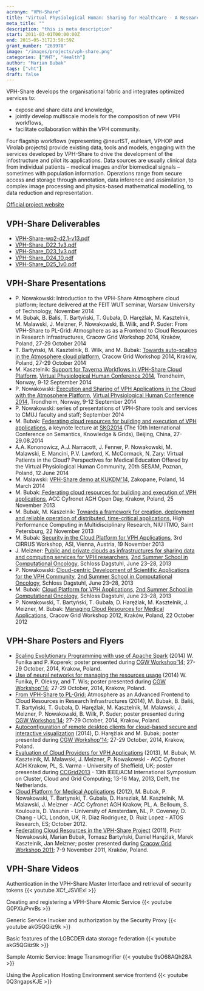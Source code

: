 ```yaml
---
acronym: "VPH-Share"
title: "Virtual Physiological Human: Sharing for Healthcare - A Research Environment"
meta_title: ""
description: "this is meta description"
start: 2011-03-01T00:00:00Z
end: 2015-05-31T23:59:59Z
grant_number: "269978"
image: "/images/projects/vph-share.png"
categories: ["VHT", "Health"]
author: "Marian Bubak"
tags: ["vht"]
draft: false
---
```


VPH-Share develops the organisational fabric and integrates optimized services
to:
  - expose and share data and knowledge,
  - jointly develop multiscale models for the composition of new VPH workflows,
  - facilitate collaboration within the VPH community.

Four flagship workflows (representing @neurIST, euHeart, VPHOP and Virolab
projects) provide existing data, tools and models, engaging with the services
developed by VPH-Share to drive the development of
the infostructure and pilot its applications. Data sources are usually clinical
data from individual patients – medical images and/or biomedical signals –
sometimes with population information. Operations range from secure access and
storage through annotation, data inference and assimilation, to complex image
processing and physics-based mathematical modelling, to data reduction and
representation.

[Official project website](http://www.vph-share.eu/)

## VPH-Share Deliverables
- [VPH-Share-wp2-d2.1-v13.pdf](/lmim/vph_share/vph-share-wp2-d2.1-v13.pdf)
- [VPH-Share_D22_1v3.pdf](/lmim/vph_share/VPH-Share_D22_1v3.pdf)
- [VPH-Share_D23_1v3.pdf](/lmim/vph_share/VPH-Share_D23_1v3.pdf)
- [VPH-Share_D24_10.pdf](/lmim/vph_share/VPH-Share_D24_10.pdf)
- [VPH-Share_D25_1v0.pdf](/lmim/vph_share/VPH-Share_D25_1v0.pdf)


## VPH-Share Presentations

- P. Nowakowski: Introduction to the VPH-Share Atmosphere cloud platform; lecture delivered at the FEIT WUT seminar, Warsaw University of Technology, November 2014
- M. Bubak, B. Baliś, T. Bartyński, T. Gubała, D. Harężlak, M. Kasztelnik, M. Malawski, J. Meizner, P. Nowakowski, B. Wilk, and P. Suder: From VPH-Share to PL-Grid: Atmosphere as as a Frontend to Cloud Resources in Research Infrastructures, Cracow Grid Workshop 2014, Kraków, Poland, 27-29 October 2014
- T. Bartyński, M. Kasztelnik, B. Wilk, and M. Bubak: [Towards auto-scaling in the Atmosphere cloud platform](/lmim/vph_share/s8-5-cgw14), Cracow Grid Workshop 2014, Kraków, Poland, 27-29 October 2014
- M. Kasztelnik: [Support for Taverna Workflows in VPH-Share Cloud Platform](/lmim/vph_share/VPH-Share-vph2014-atmo-taverna-v4), [Virtual Physiological Human Conference 2014](http://www.ntnu.edu/vph2014/programme), Trondheim, Norway, 9-12 September 2014
- P. Nowakowski: [Execution and Sharing of VPH Applications in the Cloud with the Atmosphere Platform](/lmim/vph_share/VPH-Share-vph2014-1v1), [Virtual Physiological Human Conference 2014](http://www.ntnu.edu/vph2014/programme), Trondheim, Norway, 9-12 September 2014
- P. Nowakowski: series of presentations of VPH-Share tools and services to CMUJ faculty and staff; September 2014
- M. Bubak: [Federating cloud resources for building and execution of VPH applications](/lmim/vph_share/MB-VPH-Share-SKG2014.pptx), a keynote lecture at [SKG2014](http://www.knowledgegrid.net/skg2014/) (The 10th International Conference on Semantics, Knowledge & Grids), Beijing, China, 27-29.08.2014
- A.A. Kononowicz, A.J. Narracott, J. Fenner, P. Nowakowski, M. Malawski, E. Mancini, P.V. Lawford, K. McCormack, N. Zary: Virtual Patients in the Cloud? Perspectives for Medical Education Offered by the Virtual Physiological Human Community, 20th SESAM, Poznan, Poland, 12 June 2014
- M. Malawski: [VPH-Share demo at KUKDM'14](https://www.youtube.com/watch?v=Twv_3yyJGbQ&list=PLoXMdcagfc3knPLgNrkM_tfv8StNCDLDo), Zakopane, Poland, 14 March 2014
- M. Bubak:[ Federating cloud resources for building and execution of VPH applications](/lmim/vph_share/VPHShareDzOCyf25112013MB.pptx), ACC Cyfronet AGH Open Day, Krakow, Poland, 25 November 2013
- M. Bubak, M. Kaszelnik: [Towards a framework for creation, deployment and reliable operation of distributed, time-critical applications](/lmim/vph_share/SimCity-CIS-MB-MK-21-11-2013.pptx), High Performance Computing in Multidisciplinary Research, NIU ITMO, Saint Petersburg, 22 November 2013
- M. Bubak: [Security in the Cloud Platform for VPH Applications](/lmim/vph_share/VPH-cirrus-MB-final.pptx), 3rd CIRRUS Workshop, ASI, Vienna, Austria, 19 November 2013
- J. Meizner: [Public and private clouds as infrastructures for sharing data and computing services for VPH researchers](/lmim/vph_share/JM_Daghstul_v2.pptx), [2nd Summer School in Computational Oncology](http://www.dagstuhl.de/en/program/calendar/evhp/?semnr=13262), Schloss Dagstuhl, June 23–28, 2013
- P. Nowakowski: [Cloud-centric Development of Scientific Applications for the VPH Community](/lmim/vph_share/dagstuhl_cloudapps.pptx), [2nd Summer School in Computational Oncology](http://www.dagstuhl.de/en/program/calendar/evhp/?semnr=13262), Schloss Dagstuhl, June 23–28, 2013
- M. Bubak: [Cloud Platform for VPH Applications](/lmim/vph_share/VPH-Share-CloudPlatform-Dagstuhl2013-f.pptx), [2nd Summer School in Computational Oncology](http://www.dagstuhl.de/en/program/calendar/evhp/?semnr=13262), Schloss Dagstuhl, June 23–28, 2013
- P. Nowakowski, T. Bartyński, T. Gubała, D. Harężlak, M. Kasztelnik, J. Meizner, M. Bubak: [Managing Cloud Resources for Medical Applications](/lmim/vph_share/05-vph.pptx), Cracow Grid Workshop 2012, Kraków, Poland, 22 October 2012


## VPH-Share Posters and Flyers

- [Scaling Evolutionary Programming with use of Apache Spark](/lmim/vph_share/CGW2014_poster_koperek.pdf) (2014) W. Funika and P. Koperek; poster presented during [CGW Workshop'14](http://www.cyfronet.krakow.pl/cgw14/); 27-29 October, 2014, Krakow, Poland.
- [Use of neural networks for managing the resources usage](/lmim/vph_share/CGW14-poster_wis_oleksy.pdf) (2014) W. Funika, P. Oleksy, and T. Wis; poster presented during [CGW Workshop'14](http://www.cyfronet.krakow.pl/cgw14/); 27-29 October, 2014, Krakow, Poland.
- [From VPH-Share to PL-Grid:](/lmim/vph_share/vph-cgw-poster-v4.pdf) Atmosphere as an Advanced Frontend to Cloud Resources in Research Infrastructures (2014), M. Bubak, B. Baliś, T. Bartyński, T. Gubała, D. Harężlak, M. Kasztelnik, M. Malawski, J. Meizner, P. Nowakowski, B. Wilk, P. Suder; poster presented during [CGW Workshop'14](http://www.cyfronet.krakow.pl/cgw14/); 27-29 October, 2014, Krakow, Poland.
- [Autoconfiguration of remote desktop clients for cloud-based secure and interactive visualization](/lmim/vph_share/cloud-vnc-poster-v4_CGW14.pdf) (2014), D. Harężlak and M. Bubak; poster presented during [CGW Workshop'14](http://www.cyfronet.krakow.pl/cgw14/); 27-29 October, 2014, Krakow, Poland.
- [Evaluation of Cloud Providers for VPH Applications](/lmim/vph_share/Evaluation_of_Cloud_Providers_for_VPH_Applications.pdf) (2013), M. Bubak, M. Kasztelnik, M. Malawski, J. Meizner, P. Nowakowski - ACC Cyfronet AGH Krakow, PL, S. Varma - University of Sheffield, UK; poster presented during [CCGrid2013](http://www.pds.ewi.tudelft.nl/ccgrid2013) - 13th IEEE/ACM  International Symposium on Cluster, Cloud and Grid Computing; 13-16 May, 2013, Delft, the Netherlands.
- [Cloud Platform for Medical Applications](/lmim/vph_share/VPH-Share-poster2012_A4.png) (2012), M. Bubak, P. Nowakowski, T. Bartynski, T. Gubala, D. Harezlak, M. Kasztelnik, M. Malawski, J. Meizner - ACC Cyfronet AGH Krakow, PL, A. Belloum, S. Koulouzis, D. Vasunin - University of Amsterdam, NL, P. Coveney, D. Chang - UCL London, UK, R. Diaz Rodriguez, D. Ruiz Lopez - ATOS Research, ES; October 2012.
- [Federating Cloud Resources in the VPH-Share Project](/lmim/vph_share/VPH-Share-poster_CGW11-A4.pdf) (2011), Piotr Nowakowski, Marian Bubak, Tomasz Bartyński, Daniel Harężlak, Marek Kasztelnik, Jan Meizner; poster presented during [Cracow Grid Workshop 2011](http://www.cyfronet.pl/cgw11/); 7-9 November 2011, Kraków, Poland.


## VPH-Share Videos

Authentication in the VPH-Share Master Interface and retrieval of security tokens
{{< youtube XCf_JSViExI >}}

Creating and registering a VPH-Share Atomic Service
{{< youtube G0PXiuPvvBs >}}

Generic Service Invoker and authorization by the Security Proxy
{{< youtube akG5QGiiz9k >}}

Basic features of the LOBCDER data storage federation
{{< youtube akG5QGiiz9k >}}


Sample Atomic Service: Image Transmogrifier
{{< youtube 9sO68AQh28A >}}

Using the Application Hosting Environment service frontend
{{< youtube 0Q3ngapsKJE >}}
